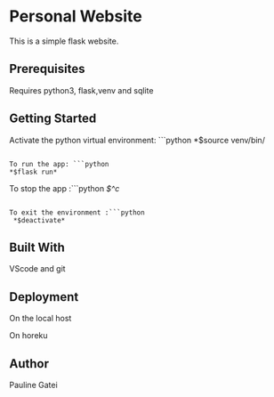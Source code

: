# **Personal Website**

This is a simple flask website.


## **Prerequisites**

Requires python3, flask,venv and sqlite

## **Getting Started**

Activate the python virtual environment: ```python
*$source venv/bin/
```acivate*

To run the app: ```python
*$flask run*
```

To stop the app :```python
 *$^c*
```

To exit the environment :```python
 *$deactivate*
```



## **Built With**

VScode and git

## **Deployment**

On the local host

On horeku


## **Author**

Pauline Gatei